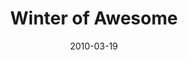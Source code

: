 ---
layout: review
title: "Winter of Awesome"
artist: Artist A
album: Some kind of wonder
year: 2010
date: 2010-03-19
---